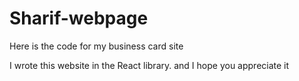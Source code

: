 # Sharif-webpage
Here is the code for my business card site

I wrote this website in the React library. and I hope you appreciate it 
